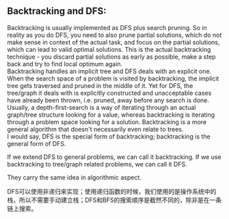 ## Backtracking and DFS:

Backtracking is usually implemented as DFS plus search pruning. So in reality as you do DFS, you need to also prune partial solutions, which do not make sense in context of the actual task, and focus on the partial solutions, which can lead to valid optimal solutions. This is the actual backtracking technique - you discard partial solutions as early as possible, make a step back and try to find local optimum again.   
Backtracking handles an implicit tree and DFS deals with an explicit one. When the search space of a problem is visited by backtracking, the implicit tree gets traversed and pruned in the middle of it. Yet for DFS, the tree/graph it deals with is explicitly constructed and unacceptable cases have already been thrown, i.e. pruned, away before any search is done.  
Usually, a depth-first-search is a way of iterating through an actual graph/tree structure looking for a value, whereas backtracking is iterating through a problem space looking for a solution. Backtracking is a more general algorithm that doesn't necessarily even relate to trees.   
I would say, DFS is the special form of backtracking; backtracking is the general form of DFS.

If we extend DFS to general problems, we can call it backtracking. If we use backtracking to tree/graph related problems, we can call it DFS.

They carry the same idea in algorithmic aspect.  

DFS可以使用非递归来实现；使用递归函数的时候，我们使用的是操作系统中的栈，所以不需要手动建立栈；DFS和BFS的搜索顺序是截然不同的，除非是在一条链上搜索。






